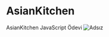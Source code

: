 # AsianKitchen
AsianKitchen JavaScript Ödevi
![Adsız](https://user-images.githubusercontent.com/59081893/177357401-002f57c5-2c4b-444e-8ee4-daa6497eeb11.png)
